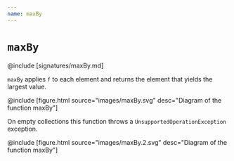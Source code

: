 ```yaml
---
name: maxBy
---
```


# `maxBy`

@include [signatures/maxBy.md]

`maxBy` applies `f` to each element and returns the element that yields the largest value.

@include [figure.html source="images/maxBy.svg" desc="Diagram of the function maxBy"]

On empty collections this function throws a `UnsupportedOperationException` exception.

@include [figure.html source="images/maxBy.2.svg" desc="Diagram of the function maxBy"]

